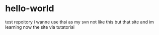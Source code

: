 # hello-world
test repoitory
i wanne use thsi as my svn not like this but that site and im learning now the site via tutatorial
